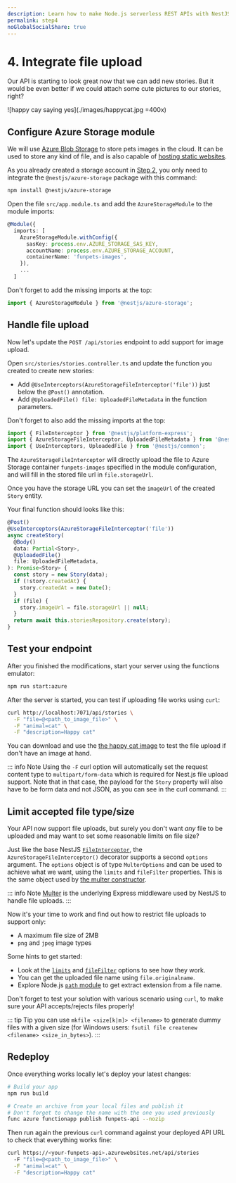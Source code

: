```yaml
---
description: Learn how to make Node.js serverless REST APIs with NestJS and Azure
permalink: step4
noGlobalSocialShare: true
---
```


# 4. Integrate file upload

Our API is starting to look great now that we can add new stories. But it would be even better if we could attach some cute pictures to our stories, right?

![happy cay saying yes](./images/happycat.jpg =400x)

## Configure Azure Storage module

We will use [Azure Blob Storage](https://azure.microsoft.com/services/storage/blobs/?WT.mc_id=nitro-workshop-yolasors&ocid=aid2462702_ThankYou_DevComm&eventId=SnowcampWorkshop__J-5rEio2r5p) to store pets images in the cloud. It can be used to store any kind of file, and is also capable of [hosting static websites](https://docs.microsoft.com/azure/storage/blobs/storage-blob-static-website?WT.mc_id=nitro-workshop-yolasors&ocid=aid2462702_ThankYou_DevComm&eventId=SnowcampWorkshop__J-5rEio2r5p).

As you already created a storage account in [Step 2](/step2), you only need to integrate the `@nestjs/azure-storage` package with this command:

```sh
npm install @nestjs/azure-storage
```

Open the file `src/app.module.ts` and add the `AzureStorageModule` to the module imports:
```ts
@Module({
  imports: [
    AzureStorageModule.withConfig({
      sasKey: process.env.AZURE_STORAGE_SAS_KEY,
      accountName: process.env.AZURE_STORAGE_ACCOUNT,
      containerName: 'funpets-images',
    }),
    ...
  ]
```

Don't forget to add the missing imports at the top:
```ts
import { AzureStorageModule } from '@nestjs/azure-storage';
```

## Handle file upload

Now let's update the `POST /api/stories` endpoint to add support for image upload.

Open `src/stories/stories.controller.ts` and update the function you created to create new stories:
- Add `@UseInterceptors(AzureStorageFileInterceptor('file'))` just below the `@Post()` annotation.
- Add `@UploadedFile() file: UploadedFileMetadata` in the function parameters.

Don't forget to also add the missing imports at the top:
```ts
import { FileInterceptor } from '@nestjs/platform-express';
import { AzureStorageFileInterceptor, UploadedFileMetadata } from '@nestjs/azure-storage';
import { UseInterceptors, UploadedFile } from '@nestjs/common';
```

The `AzureStorageFileInterceptor` will directly upload the file to Azure Storage container `funpets-images` specified in the module configuration, and will fill in the stored file url in `file.storageUrl`.

Once you have the storage URL you can set the `imageUrl` of the created `Story` entity.

Your final function should looks like this:

```ts
@Post()
@UseInterceptors(AzureStorageFileInterceptor('file'))
async createStory(
  @Body()
  data: Partial<Story>,
  @UploadedFile()
  file: UploadedFileMetadata,
): Promise<Story> {
  const story = new Story(data);
  if (!story.createdAt) {
    story.createdAt = new Date();
  }
  if (file) {
    story.imageUrl = file.storageUrl || null;
  }
  return await this.storiesRepository.create(story);
}
```

## Test your endpoint

After you finished the modifications, start your server using the functions emulator:

```sh
npm run start:azure
```

After the server is started, you can test if uploading file works using `curl`:

```sh
curl http://localhost:7071/api/stories \
  -F "file=@<path_to_image_file>" \
  -F "animal=cat" \
  -F "description=Happy cat"
```

You can download and use the [the happy cat image](#_4-integrate-file-upload) to test the file upload if don't have an image at hand.

::: info Note
Using the `-F` curl option will automatically set the request content type to `multipart/form-data` which is required for Nest.js file upload support. Note that in that case, the payload for the `Story` property will also have to be form data and not JSON, as you can see in the curl command.
:::

## Limit accepted file type/size

Your API now support file uploads, but surely you don't want *any* file to be uploaded and may want to set some reasonable limits on file size?

Just like the base NestJS [`FileInterceptor`](https://docs.nestjs.com/techniques/file-upload#basic-example), the `AzureStorageFileInterceptor()` decorator supports a second `options` argument. The `options` object is of type `MulterOptions` and can be used to achieve what we want, using the `limits` and `fileFilter` properties. This is the same object used by [the multer constructor](https://github.com/expressjs/multer#multeropts).

::: info Note
[Multer](https://github.com/expressjs/multer) is the underlying Express middleware used by NestJS to handle file uploads.
:::

Now it's your time to work and find out how to restrict file uploads to support only:
- A maximum file size of 2MB
- `png` and `jpeg` image types

Some hints to get started:
- Look at the [`limits`](https://github.com/expressjs/multer#limits) and [`fileFilter`](https://github.com/expressjs/multer#filefilter) options to see how they work.
- You can get the uploaded file name using `file.originalname`.
- Explore Node.js [`path` module](https://nodejs.org/api/path.html) to get extract extension from a file name.

Don't forget to test your solution with various scenario using `curl`, to make sure your API accepts/rejects files properly!

::: tip Tip
you can use `mkfile <size[k|m]> <filename>` to generate dummy files with a given size (for Windows users: `fsutil file createnew <filename> <size_in_bytes>`).
:::

## Redeploy

Once everything works locally let's deploy your latest changes:

```sh
# Build your app
npm run build

# Create an archive from your local files and publish it
# Don't forget to change the name with the one you used previously
func azure functionapp publish funpets-api --nozip
```

Then run again the previous `curl` command against your deployed API URL to check that everything works fine:

```sh
curl https://<your-funpets-api>.azurewebsites.net/api/stories
  -F "file=@<path_to_image_file>" \
  -F "animal=cat" \
  -F "description=Happy cat"
```
